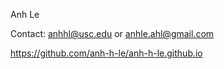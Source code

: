 Anh Le 

Contact: 
anhhl@usc.edu
or anhle.ahl@gmail.com

https://github.com/anh-h-le/anh-h-le.github.io